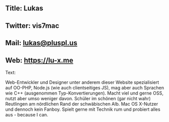 Title: Lukas
----
Twitter: vis7mac
----
Mail: lukas@pluspl.us
----
Web: https://lu-x.me
----
Text:

Web-Entwickler und Designer unter anderem dieser Website spezialisiert auf OO-PHP, Node.js (wie auch clientseitiges JS), mag aber auch Sprachen wie C++ (ausgenommen Typ-Konvertierungen). Macht viel und gerne OSS, nutzt aber umso weniger davon.
Schüler im schönen (gar nicht wahr) Reutlingen am nördlichen Rand der schwäbischen Alb. Mac OS X-Nutzer und dennoch kein Fanboy.
Spielt gerne mit Technik rum und probiert alles aus - because I can.